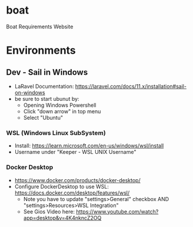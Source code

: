 # boat
Boat Requirements Website

# Environments
## Dev - Sail in Windows
- LaRavel Documentation: https://laravel.com/docs/11.x/installation#sail-on-windows
- be sure to start ubunut by:
    - Opening Windows Powershell
    - Click "down arrow" in top menu
    - Select "Ubuntu"
### WSL (Windows Linux SubSystem)
- Install: https://learn.microsoft.com/en-us/windows/wsl/install
- Username under "Keeper - WSL UNIX Username"

### Docker Desktop
- https://www.docker.com/products/docker-desktop/
- Configure DockerDesktop to use WSL: https://docs.docker.com/desktop/features/wsl/
    - Note you have to update "settings>General" checkbox AND "settings>Resources>WSL Integration"
    - See Gios Video here: https://www.youtube.com/watch?app=desktop&v=4K4nkncZ2OQ
